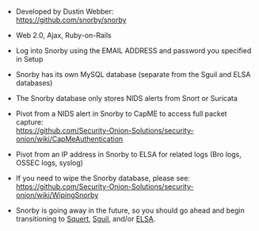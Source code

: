 * Developed by Dustin Webber:  
https://github.com/snorby/snorby

* Web 2.0, Ajax, Ruby-on-Rails

* Log into Snorby using the EMAIL ADDRESS and password you specified in Setup

* Snorby has its own MySQL database (separate from the Sguil and ELSA databases)

* The Snorby database only stores NIDS alerts from Snort or Suricata

* Pivot from a NIDS alert in Snorby to CapME to access full packet capture:  
https://github.com/Security-Onion-Solutions/security-onion/wiki/CapMeAuthentication

* Pivot from an IP address in Snorby to ELSA for related logs (Bro logs, OSSEC logs, syslog)

* If you need to wipe the Snorby database, please see:  
https://github.com/Security-Onion-Solutions/security-onion/wiki/WipingSnorby

* Snorby is going away in the future, so you should go ahead and begin transitioning to [Squert](Squert), [Sguil](Sguil), and/or [ELSA](ELSA).